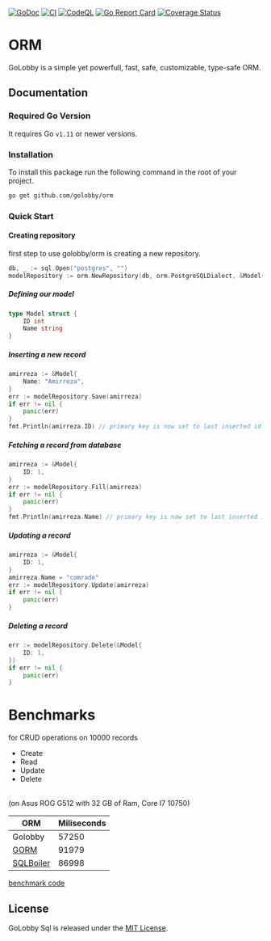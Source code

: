 [![GoDoc](https://godoc.org/github.com/golobby/orm?status.svg)](https://godoc.org/github.com/golobby/orm)
[![CI](https://github.com/golobby/orm/actions/workflows/ci.yml/badge.svg)](https://github.com/golobby/orm/actions/workflows/ci.yml)
[![CodeQL](https://github.com/golobby/orm/workflows/CodeQL/badge.svg)](https://github.com/golobby/orm/actions?query=workflow%3ACodeQL)
[![Go Report Card](https://goreportcard.com/badge/github.com/golobby/orm)](https://goreportcard.com/report/github.com/golobby/orm)
[![Coverage Status](https://coveralls.io/repos/github/golobby/orm/badge.svg)](https://coveralls.io/github/golobby/orm?branch=master)

# ORM

GoLobby is a simple yet powerfull, fast, safe, customizable, type-safe ORM.

## Documentation

### Required Go Version

It requires Go `v1.11` or newer versions.

### Installation

To install this package run the following command in the root of your project.

```bash
go get github.com/golobby/orm
```

### Quick Start
#### Creating repository
first step to use golobby/orm is creating
a new repository.
```go
db, _ := sql.Open("postgres", "")
modelRepository := orm.NewRepository(db, orm.PostgreSQLDialect, &Model{})
```
##### Defining our model
```go
type Model struct {
	ID int
	Name string
}
```
##### Inserting a new record
```go
amirreza := &Model{
    Name: "Amirreza",
}
err := modelRepository.Save(amirreza)
if err != nil {
    panic(err)
}
fmt.Println(amirreza.ID) // primary key is now set to last inserted id
```
##### Fetching a record from database
```go
amirreza := &Model{
    ID: 1,
}
err := modelRepository.Fill(amirreza)
if err != nil {
    panic(err)
}
fmt.Println(amirreza.Name) // primary key is now set to last inserted id
```
##### Updating a record
```go
amirreza := &Model{
    ID: 1,
}
amirreza.Name = "comrade"
err := modelRepository.Update(amirreza)
if err != nil {
    panic(err)
}
```
##### Deleting a record
```go
err := modelRepository.Delete(&Model{
    ID: 1,
})
if err != nil {
    panic(err)
}
```
# Benchmarks
for CRUD operations on 10000 records
- Create
- Read
- Update
- Delete
<br>
(on Asus ROG G512 with 32 GB of Ram, Core I7 10750)<br>

| ORM                                                    | Miliseconds |
|--------------------------------------------------------|-------------|
| Golobby                                                | 57250       |
| [GORM](https://gorm.io/)                               | 91979       |
| [SQLBoiler](https://github.com/volatiletech/sqlboiler) | 86998       |

[benchmark code](https://github.com/golobby/orm/blob/master/examples/benchmarks/main.go)

## License

GoLobby Sql is released under the [MIT License](http://opensource.org/licenses/mit-license.php).
